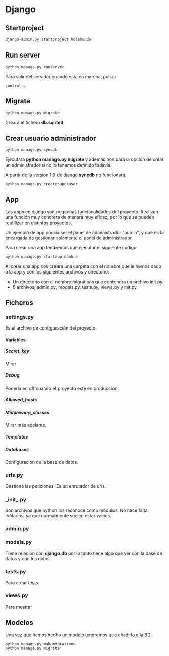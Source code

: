 # Django


## Startproject
```bash
django-admin.py startproject holamundo
```

## Run server
```bash
python manage.py runserver
```
Para salir del servidor cuando esta en marcha, pulsar

```bas
control c
```

## Migrate
```bash
python manage.py migrate
```

Creará el fichero **db.sqlite3**


## Crear usuario administrador

```bash
python manage.py syncdb
```

Ejecutará **python manage.py migrate** y además nos dará la opción de crear un administrador si no lo tenemos definido todavía.

A partir de la version 1.9 de django **syncdb** no funcionará.

```bash
python manage.py createsuperuser
```

## App

Las apps en django son pequeñas funcionalidades del proyecto. Realizan una función muy concreta de manera muy eficaz, por lo que se pueden reutilizar en distintos proyectos.

Un ejemplo de app podría ser el panel de administrador "admin", y que es la encargada de gestionar solamente el panel de administrador.

Para crear una app tendremos que ejecutar el siguiente código.

```bash
python manage.py startapp nombre
```
Al crear una app nos creará una carpeta con el nombre que le hemos dado a la app y con los siguientes archivos y directorio:

* Un directorio con el nombre migrations que contendra un archivo init.py.
* 5 archivos, admin.py, models.py, tests.py, views.py y init.py


## Ficheros

### settings.py
Es el archivo de configuración del proyecto.

#### Variables

##### Secret_key

Mirar

##### Debug
Ponerla en off cuando el proyecto este en producción.

##### Allowed_hosts

##### Middleware_classes
Mirar más adelante.

##### Templates

##### Databases
Configuración de la base de datos.

### urls.py
Gestiona las peticiones.
Es un enrutador de urls.

### \_init_.py
Son archivos que python los reconoce como módulos. No hace falta editarlos, ya que normalmente suelen estar vacios.

### admin.py

### models.py
Tiene relación con **django.db** por lo tanto tiene algo que ver con la base de datos y con los datos.

### tests.py
Para crear tests

### views.py
Para mostrar 

## Modelos

Una vez que hemos hecho un modelo tendremos que añadirlo a la BD.

```
python manage.py makemigrations
python manage.py migrate
```